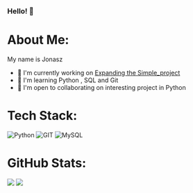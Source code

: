 ### Hello! 👋
#  About Me:
My name is Jonasz

- 🚀  I'm currently working on [Expanding the Simple\_project](https://github.com/sqbpy/Simple_Project)<br> 
- 🧠  I'm learning Python , SQL and Git<br> 
- 🤝  I'm open to collaborating on interesting project in Python

# Tech Stack:
![Python](https://img.shields.io/badge/python-3670A0?style=for-the-badge&logo=python&logoColor=ffdd54) ![GIT](https://img.shields.io/badge/Git-fc6d26?style=for-the-badge&logo=git&logoColor=white) ![MySQL](https://img.shields.io/badge/mysql-%2300000f.svg?style=for-the-badge&logo=mysql&logoColor=white)
#  GitHub Stats:


  ![](http://github-profile-summary-cards.vercel.app/api/cards/stats?username=sqbpy&theme=darcula)  ![](http://github-profile-summary-cards.vercel.app/api/cards/profile-details?username=sqbpy&theme=darcula) 
